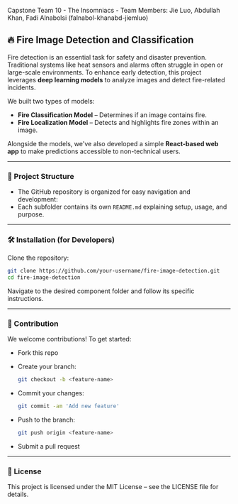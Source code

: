 Capstone Team 10 - The Insomniacs - 
Team Members: Jie Luo, Abdullah Khan, Fadi Alnabolsi (falnabol-khanabd-jiemluo)

## 🔥 Fire Image Detection and Classification

Fire detection is an essential task for safety and disaster prevention. Traditional systems like heat sensors and alarms often struggle in open or large-scale environments. To enhance early detection, this project leverages **deep learning models** to analyze images and detect fire-related incidents.

We built two types of models:
- **Fire Classification Model** – Determines if an image contains fire.
- **Fire Localization Model** – Detects and highlights fire zones within an image.

Alongside the models, we've also developed a simple **React-based web app** to make predictions accessible to non-technical users.

---

### 📂 Project Structure

- The GitHub repository is organized for easy navigation and development:
- Each subfolder contains its own `README.md` explaining setup, usage, and purpose.

---

### 🛠️ Installation (for Developers)

Clone the repository:

```bash
git clone https://github.com/your-username/fire-image-detection.git
cd fire-image-detection
```

Navigate to the desired component folder and follow its specific instructions.

---

### 🤝 Contribution
We welcome contributions! To get started:

- Fork this repo
- Create your branch:

  ```bash
  git checkout -b <feature-name>
  ```

- Commit your changes:
  ```bash
  git commit -am 'Add new feature'
  ```

- Push to the branch:
  ```bash
  git push origin <feature-name>
  ```

- Submit a pull request

---

### 📄 License

This project is licensed under the MIT License – see the LICENSE file for details.
